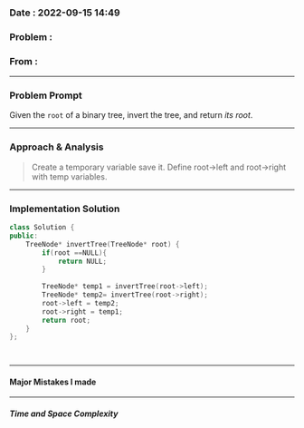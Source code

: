 ### Date :  2022-09-15 14:49

### Problem : 


### From :

---
### Problem Prompt
Given the `root` of a binary tree, invert the tree, and return _its root_.


---
### Approach & Analysis
>Create a temporary variable save it. Define root->left and root->right with temp variables.

---
### Implementation Solution
```cpp
class Solution {
public:
    TreeNode* invertTree(TreeNode* root) {
        if(root ==NULL){
            return NULL;
        }
        
        TreeNode* temp1 = invertTree(root->left);
        TreeNode* temp2= invertTree(root->right);
        root->left = temp2;
        root->right = temp1;
        return root;
    }
};




```
---
#### Major Mistakes I made



---
##### Time and Space Complexity



